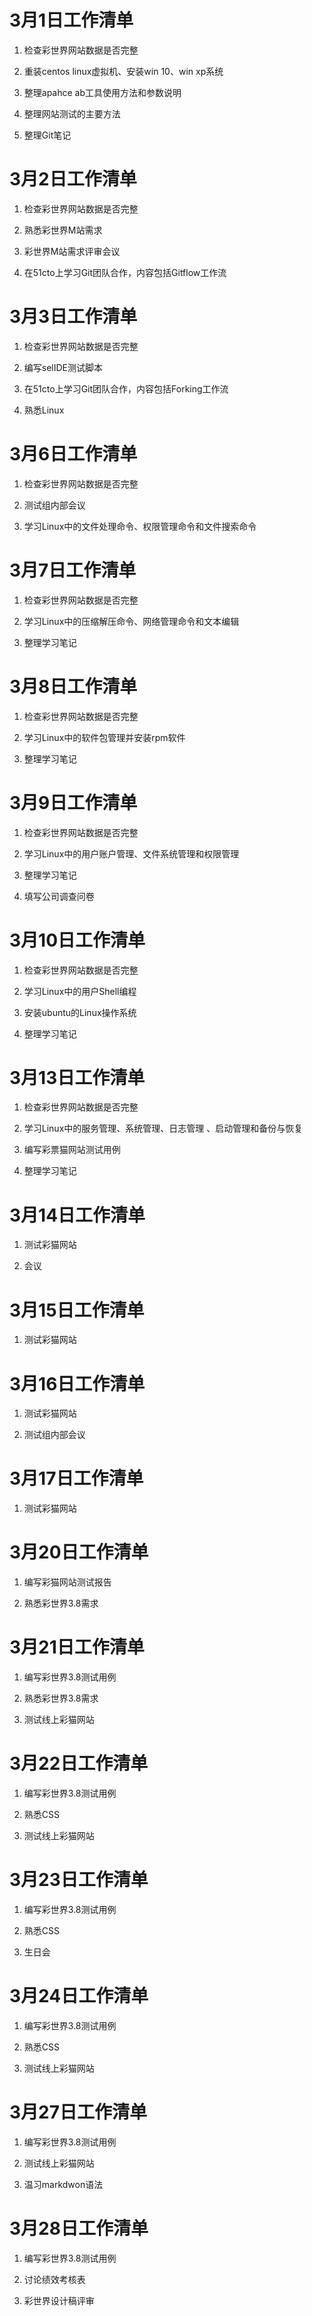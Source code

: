 # 3月1日工作清单

1. 检查彩世界网站数据是否完整

2. 重装centos linux虚拟机、安装win 10、win xp系统

3. 整理apahce ab工具使用方法和参数说明

4. 整理网站测试的主要方法

5. 整理Git笔记

# 3月2日工作清单

1. 检查彩世界网站数据是否完整

2. 熟悉彩世界M站需求

3. 彩世界M站需求评审会议

4. 在51cto上学习Git团队合作，内容包括Gitflow工作流

# 3月3日工作清单

1. 检查彩世界网站数据是否完整

2. 编写selIDE测试脚本

3. 在51cto上学习Git团队合作，内容包括Forking工作流

4. 熟悉Linux

# 3月6日工作清单

1. 检查彩世界网站数据是否完整

2. 测试组内部会议

3. 学习Linux中的文件处理命令、权限管理命令和文件搜索命令

# 3月7日工作清单

1. 检查彩世界网站数据是否完整

2. 学习Linux中的压缩解压命令、网络管理命令和文本编辑

3. 整理学习笔记


# 3月8日工作清单

1. 检查彩世界网站数据是否完整

2. 学习Linux中的软件包管理并安装rpm软件

3. 整理学习笔记


# 3月9日工作清单

1. 检查彩世界网站数据是否完整

2. 学习Linux中的用户账户管理、文件系统管理和权限管理

3. 整理学习笔记

4. 填写公司调查问卷

# 3月10日工作清单

1. 检查彩世界网站数据是否完整

2. 学习Linux中的用户Shell编程

3. 安装ubuntu的Linux操作系统

4. 整理学习笔记

# 3月13日工作清单

1. 检查彩世界网站数据是否完整

2. 学习Linux中的服务管理、系统管理、日志管理
、启动管理和备份与恢复

3. 编写彩票猫网站测试用例

4. 整理学习笔记


# 3月14日工作清单

1. 测试彩猫网站

2. 会议

# 3月15日工作清单

1. 测试彩猫网站

# 3月16日工作清单

1. 测试彩猫网站

2. 测试组内部会议

# 3月17日工作清单

1. 测试彩猫网站


# 3月20日工作清单

1. 编写彩猫网站测试报告

2. 熟悉彩世界3.8需求


# 3月21日工作清单

1. 编写彩世界3.8测试用例

2. 熟悉彩世界3.8需求

3. 测试线上彩猫网站

# 3月22日工作清单

1. 编写彩世界3.8测试用例

2. 熟悉CSS

3. 测试线上彩猫网站

# 3月23日工作清单

1. 编写彩世界3.8测试用例

2. 熟悉CSS

3. 生日会

# 3月24日工作清单

1. 编写彩世界3.8测试用例

2. 熟悉CSS

3. 测试线上彩猫网站

# 3月27日工作清单

1. 编写彩世界3.8测试用例

2. 测试线上彩猫网站

3. 温习markdwon语法

# 3月28日工作清单

1. 编写彩世界3.8测试用例

2. 讨论绩效考核表

3. 彩世界设计稿评审